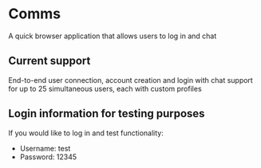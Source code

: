 # Comms
A quick browser application that allows users to log in and chat

## Current support
End-to-end user connection, account creation and login with chat support for up to 25 simultaneous users, each with custom profiles

## Login information for testing purposes
If you would like to log in and test functionality:
- Username: test
- Password: 12345
